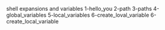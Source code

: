shell expansions and variables
1-hello_you
2-path
3-paths
4-global_variables
5-local_variables
6-create_loval_variable
6-create_local_variable
